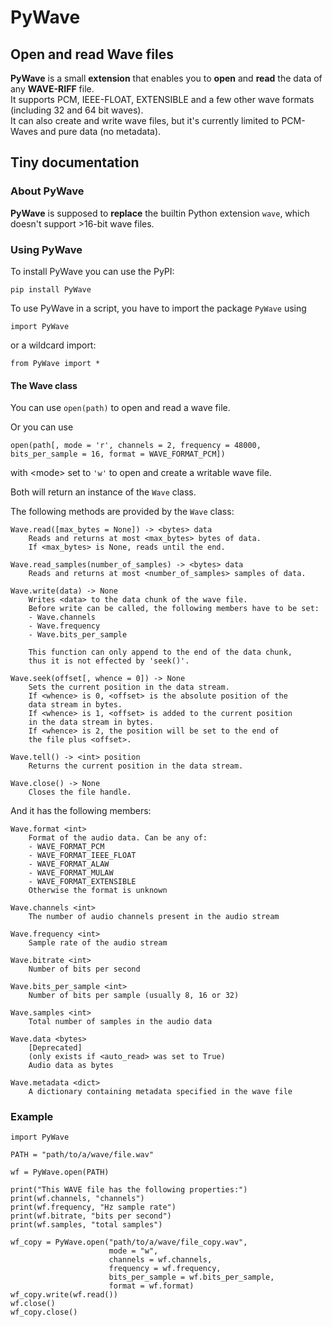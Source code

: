 # PyWave  
## Open and read Wave files  
**PyWave** is a small **extension** that enables you to **open** and **read** the data of any **WAVE\-RIFF** file\.  
It supports PCM, IEEE\-FLOAT, EXTENSIBLE and a few other wave formats \(including 32 and 64 bit waves\)\.  
It can also create and write wave files, but it's currently limited to PCM\-Waves and pure data \(no metadata\)\.  
  
## Tiny documentation  
### About PyWave  
**PyWave** is supposed to **replace** the builtin Python extension `wave`, which doesn't support \>16\-bit wave files\.  
  
### Using PyWave  
To install PyWave you can use the PyPI:  

    pip install PyWave
  
To use PyWave in a script, you have to import the package `PyWave` using  

    import PyWave
  
or a wildcard import:  

    from PyWave import *
  
  
  
#### The Wave class  
You can use `open(path)` to open and read a wave file\.  
  
Or you can use  

    
    open(path[, mode = 'r', channels = 2, frequency = 48000, bits_per_sample = 16, format = WAVE_FORMAT_PCM])
   
with \<mode\> set to `'w'` to open and create a writable wave file\.  
  
Both will return an instance of the `Wave` class\.  
  
The following methods are provided by the `Wave` class:  

    
    Wave.read([max_bytes = None]) -> <bytes> data
        Reads and returns at most <max_bytes> bytes of data.
        If <max_bytes> is None, reads until the end.
    
    Wave.read_samples(number_of_samples) -> <bytes> data
        Reads and returns at most <number_of_samples> samples of data.
        
    Wave.write(data) -> None
        Writes <data> to the data chunk of the wave file.
        Before write can be called, the following members have to be set:
        - Wave.channels
        - Wave.frequency
        - Wave.bits_per_sample
        
        This function can only append to the end of the data chunk,
        thus it is not effected by 'seek()'.
    
    Wave.seek(offset[, whence = 0]) -> None
        Sets the current position in the data stream.
        If <whence> is 0, <offset> is the absolute position of the
        data stream in bytes.
        If <whence> is 1, <offset> is added to the current position
        in the data stream in bytes.
        If <whence> is 2, the position will be set to the end of
        the file plus <offset>.
        
    Wave.tell() -> <int> position
        Returns the current position in the data stream.
        
    Wave.close() -> None
        Closes the file handle.
  
      
And it has the following members:  

    
    Wave.format <int>
        Format of the audio data. Can be any of:
        - WAVE_FORMAT_PCM
        - WAVE_FORMAT_IEEE_FLOAT
        - WAVE_FORMAT_ALAW
        - WAVE_FORMAT_MULAW
        - WAVE_FORMAT_EXTENSIBLE
        Otherwise the format is unknown
        
    Wave.channels <int>
        The number of audio channels present in the audio stream
        
    Wave.frequency <int>
        Sample rate of the audio stream
        
    Wave.bitrate <int>
        Number of bits per second
        
    Wave.bits_per_sample <int>
        Number of bits per sample (usually 8, 16 or 32)
        
    Wave.samples <int>
        Total number of samples in the audio data
        
    Wave.data <bytes>
        [Deprecated]
        (only exists if <auto_read> was set to True)
        Audio data as bytes
        
    Wave.metadata <dict>
        A dictionary containing metadata specified in the wave file
  
  
  
  
### Example  

    
    import PyWave
    
    PATH = "path/to/a/wave/file.wav"
    
    wf = PyWave.open(PATH)
    
    print("This WAVE file has the following properties:")
    print(wf.channels, "channels")
    print(wf.frequency, "Hz sample rate")
    print(wf.bitrate, "bits per second")
    print(wf.samples, "total samples")
    
    wf_copy = PyWave.open("path/to/a/wave/file_copy.wav", 
                          mode = "w",
                          channels = wf.channels,
                          frequency = wf.frequency,
                          bits_per_sample = wf.bits_per_sample,
                          format = wf.format)
    wf_copy.write(wf.read())
    wf.close()
    wf_copy.close()
